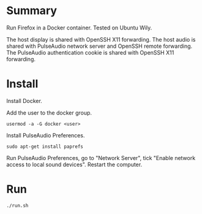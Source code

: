 # Summary

Run Firefox in a Docker container. Tested on Ubuntu Wily.

The host display is shared with OpenSSH X11 forwarding. The host audio is shared with PulseAudio network server and OpenSSH remote forwarding. The PulseAudio authentication cookie is shared with OpenSSH X11 forwarding.

# Install

Install Docker.

Add the user to the docker group.

    usermod -a -G docker <user>

Install PulseAudio Preferences.

    sudo apt-get install paprefs

Run PulseAudio Preferences, go to "Network Server", tick "Enable network access to local sound devices". Restart the computer.

# Run

    ./run.sh
